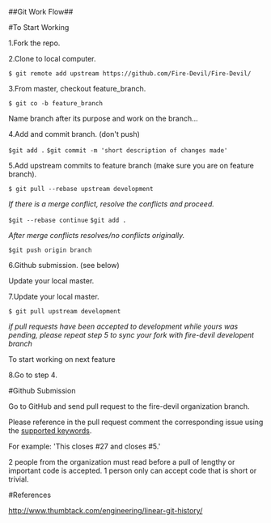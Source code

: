 ##Git Work Flow##


#To Start Working

1.Fork the repo.

2.Clone to local computer.

`$ git remote add upstream https://github.com/Fire-Devil/Fire-Devil/`

3.From  master, checkout feature_branch.

`$ git co -b feature_branch`

Name branch after its purpose and work on the branch...

4.Add and commit branch. (don't push)

`$git add .`
`$git commit -m 'short description of changes made'`

5.Add upstream commits to feature branch (make sure you are on feature branch).

`$ git pull --rebase upstream development`

_If there is a merge conflict, resolve the conflicts and proceed._

`$git --rebase continue`
`$git add .`


_After merge conflicts resolves/no conflicts originally._


`$git push origin branch`

6.Github submission. (see below)

Update your local master.

7.Update your local master.

`$ git pull upstream development`

_if pull requests have been accepted to development while yours
was pending, please repeat step 5 to sync your fork with fire-devil developent branch_

To start working on next feature

8.Go to step 4.

#Github Submission

Go to GitHub and send pull request to the fire-devil organization branch.

Please reference in the pull request comment the corresponding issue using the [supported keywords](https://help.github.com/articles/closing-issues-via-commit-messages/).

For example: 'This closes #27 and closes #5.'

2 people from the organization must read before a pull of lengthy or important code is accepted. 1 person only can accept code that is short or trivial.

#References

http://www.thumbtack.com/engineering/linear-git-history/
